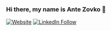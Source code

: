 ### Hi there, my name is Ante Zovko 👋

[![Website](https://img.shields.io/website?label=codeSTACKr.com&style=for-the-badge&url=https%3A%2F%2Fcodestackr.com)](https://codestackr.com)
[![LinkedIn Follow](https://img.shields.io/badge/LinkedIn-Connect-blue?style=for-the-badge&logo=LinkedIn)](https://www.linkedin.com/in/antezovko/)
